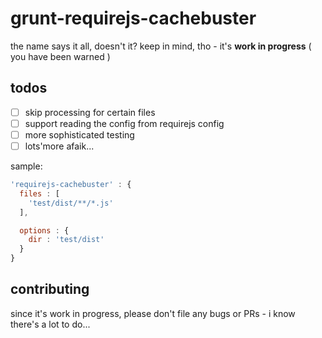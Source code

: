 grunt-requirejs-cachebuster
===========================
the name says it all, doesn't it?
keep in mind, tho - it's **work in progress** ( you have been warned )

todos
-----
- [ ] skip processing for certain files
- [ ] support reading the config from requirejs config
- [ ] more sophisticated testing
- [ ] lots'more afaik...

sample:

```js
'requirejs-cachebuster' : {
  files : [
    'test/dist/**/*.js'
  ],

  options : {
    dir : 'test/dist'
  }
}
```

contributing
------------
since it's work in progress, please don't file any bugs or PRs - i know there's a lot to do...
